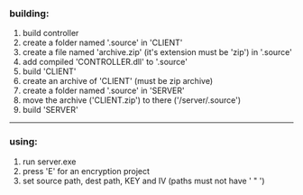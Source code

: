 ### building:

1. build controller
2. create a folder named '.source' in 'CLIENT'
3. create a file named 'archive.zip' (it's extension must be 'zip') in '.source'
4. add compiled 'CONTROLLER.dll' to '.source'
5. build 'CLIENT'
6. create an archive of 'CLIENT' (must be zip archive)
7. create a folder named '.source' in 'SERVER'
8. move the archive ('CLIENT.zip') to there ('/server/.source')
9. build 'SERVER'

-----

### using:

1. run server.exe
2. press 'E' for an encryption project
3. set source path, dest path, KEY and IV (paths must not have ' " ')